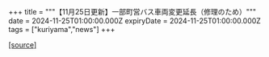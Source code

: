 +++
title = """【11月25日更新】一部町営バス車両変更延長（修理のため）"""
date = 2024-11-25T01:00:00.000Z
expiryDate = 2024-11-25T01:00:00.000Z
tags = ["kuriyama","news"]
+++


[[source]](https://www.town.kuriyama.hokkaido.jp/soshiki/47/29576.html)
